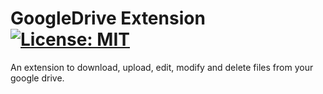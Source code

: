 # GoogleDrive Extension  [![License: MIT](https://img.shields.io/badge/License-MIT-yellow.svg)](https://opensource.org/licenses/MIT)
An extension to download, upload, edit, modify and delete files from your google drive.
